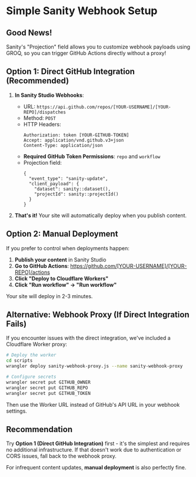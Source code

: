 # Simple Sanity Webhook Setup

## Good News!
Sanity's "Projection" field allows you to customize webhook payloads using GROQ, so you can trigger GitHub Actions directly without a proxy!

## Option 1: Direct GitHub Integration (Recommended)

1. **In Sanity Studio Webhooks**:
   - URL: `https://api.github.com/repos/[YOUR-USERNAME]/[YOUR-REPO]/dispatches`
   - Method: `POST`
   - HTTP Headers:
     ```
     Authorization: token [YOUR-GITHUB-TOKEN]
     Accept: application/vnd.github.v3+json
     Content-Type: application/json
     ```
   - **Required GitHub Token Permissions**: `repo` and `workflow`
   - Projection field:
     ```groq
     {
       "event_type": "sanity-update",
       "client_payload": {
         "dataset": sanity::dataset(),
         "projectId": sanity::projectId()
       }
     }
     ```

2. **That's it!** Your site will automatically deploy when you publish content.

## Option 2: Manual Deployment

If you prefer to control when deployments happen:

1. **Publish your content** in Sanity Studio
2. **Go to GitHub Actions**: https://github.com/[YOUR-USERNAME]/[YOUR-REPO]/actions
3. **Click "Deploy to Cloudflare Workers"**
4. **Click "Run workflow" → "Run workflow"**

Your site will deploy in 2-3 minutes.

## Alternative: Webhook Proxy (If Direct Integration Fails)

If you encounter issues with the direct integration, we've included a Cloudflare Worker proxy:

```bash
# Deploy the worker
cd scripts
wrangler deploy sanity-webhook-proxy.js --name sanity-webhook-proxy

# Configure secrets
wrangler secret put GITHUB_OWNER
wrangler secret put GITHUB_REPO  
wrangler secret put GITHUB_TOKEN
```

Then use the Worker URL instead of GitHub's API URL in your webhook settings.

## Recommendation

Try **Option 1 (Direct GitHub Integration)** first - it's the simplest and requires no additional infrastructure. If that doesn't work due to authentication or CORS issues, fall back to the webhook proxy.

For infrequent content updates, **manual deployment** is also perfectly fine.